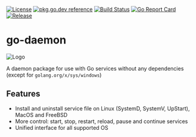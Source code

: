 [![License][lic-img]][lic] [![pkg.go.dev reference][go.dev-img]][go.dev] [![Build Status][ci-img]][ci] [![Go Report Card][report-img]][report] [![Release][release-img]][release]

# go-daemon

![Logo](https://github.com/nsemikov/go-daemon/blob/master/.github/images/go-daemon.1280x640.png?raw=true)

A daemon package for use with Go services without any dependencies (except for `golang.org/x/sys/windows`)


## Features

* Install and uninstall service file on Linux (SystemD, SystemV, UpStart), MacOS and FreeBSD
* More control: start, stop, restart, reload, pause and continue services
* Unified interface for all supported OS


[go.dev-img]: https://img.shields.io/badge/go.dev-reference-007d9c?logo=go&logoColor=white
[go.dev]: https://pkg.go.dev/github.com/nsemikov/go-daemon
[doc-img]: https://img.shields.io/badge/go-documentation-blue.svg
[doc]: https://godoc.org/github.com/nsemikov/go-daemon
[ci-img]: https://img.shields.io/travis/com/nsemikov/go-daemon.svg
[ci]: https://travis-ci.com/nsemikov/go-daemon
[cov-img]: https://img.shields.io/codecov/c/github/nsemikov/go-daemon.svg
[cov]: https://codecov.io/gh/nsemikov/go-daemon
[report-img]: https://goreportcard.com/badge/github.com/nsemikov/go-daemon
[report]: https://goreportcard.com/report/nsemikov/go-daemon
[release-img]: https://img.shields.io/badge/release-v0.4.2-1eb0fc.svg
[release]: https://github.com/nsemikov/go-daemon/releases/tag/v0.4.2
[lic-img]: https://img.shields.io/badge/License-MIT-blue.svg
[lic]: https://opensource.org/licenses/MIT
